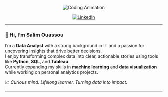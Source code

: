<p align="center">
  <img src="https://github.com/demartini/demartini/blob/master/code.gif" alt="Coding Animation">
</p>

<p align="center">
  <a href="https://www.linkedin.com/in/salim-ouassou" target="_blank">
    <img src="https://img.shields.io/badge/linkedin-%230077B5.svg?&style=for-the-badge&logo=linkedin&logoColor=white&color=071A2C" alt="LinkedIn"/>
  </a>
</p>

---

### 👋 Hi, I’m **Salim Ouassou**
I’m a **Data Analyst** with a strong background in IT and a passion for uncovering insights that drive better decisions.  
I enjoy transforming complex data into clear, actionable stories using tools like **Python**, **SQL**, and **Tableau**.  
Currently expanding my skills in **machine learning** and **data visualization** while working on personal analytics projects.

📈 *Curious mind. Lifelong learner. Turning data into impact.*

---
